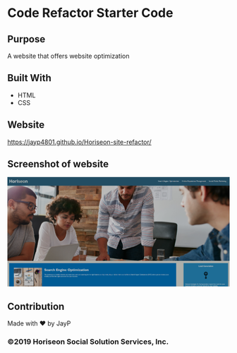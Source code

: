 # Code Refactor Starter Code

## Purpose
A website that offers website optimization

## Built With
* HTML
* CSS

## Website
https://jayp4801.github.io/Horiseon-site-refactor/

## Screenshot of website
![Horiseon](/assets/images/horiseon.png "horiseon landing page")

## Contribution
Made with ❤️ by JayP

### ©️2019 Horiseon Social Solution Services, Inc.
